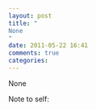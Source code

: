```yaml
---
layout: post
title: "
None
"
date: 2011-05-22 16:41
comments: true
categories: 
---
```


None


Note to self: 

